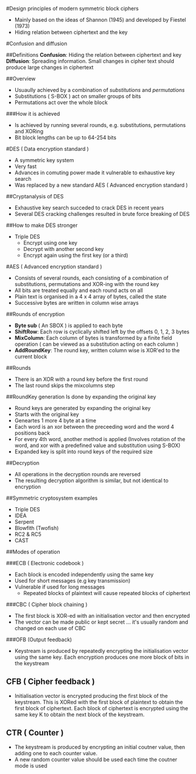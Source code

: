 #Design principles of modern symmetric block ciphers

* Mainly based on the ideas of Shannon (1945) and developed by Fiestel (1973)
* Hiding relation between ciphertext and the key


#Confusion and diffusion

##Definitions
__Confusion__: Hiding the relation between ciphertext and key
__Diffusion__: Spreading information. Small changes in cipher text should produce large changes in ciphertext

##Overview
* Usuaully achieved by a combination of _substitutions_ and _permutations_
* Substitutions ( S-BOX ) act on smaller groups of bits
* Permutations act over the whole block

###How it is achieved
* Is achieved by running several rounds, e.g. substitutions, permutations and XORing
* Bit block lengths can be up to 64-254 bits

#DES ( Data encryption standard )
* A symmetric key system
* Very fast
* Advances in comuting power made it vulnerable to exhaustive key search
* Was replaced by a new standard AES ( Advanced encryption standard )

##Cryptanalysis of DES
* Exhaustive key search succeded to crack DES in recent years
* Several DES cracking challenges resulted in brute force breaking of DES

##How to make DES stronger
* Triple DES
	* Encrypt using one key
	* Decrypt with another second key
	* Encrypt again using the first key (or a third)

#AES ( Advanced encryption standard )
* Consists of several rounds, each consisting of a combination of substitutions, permutations and XOR-ing with the round key
* All bits are treated equally and each round acts on all 
* Plain text is organised in a 4 x 4 array of bytes, called the state
* Successive bytes are written in column wise arrays

##Rounds of encryption
* __Byte sub__ ( An SBOX  ) is applied to each byte
* __ShiftRow__: Each row is cyclically shifted left by the offsets 0, 1, 2, 3 bytes
* __MixColumn__: Each column of bytes is transformed by a finite field operation ( can be viewed as a substitution acting on each column )
* __AddRoundKey__: The round key, written column wise is XOR'ed to the current block

##Rounds
* There is an XOR with a round key before the first round
* The last round skips the mixcolumns step


##RoundKey generation
Is done by expanding the original key

* Round keys are generated by expanding the original key
* Starts with the original key
* Geneartes 1 more 4 byte at a time
* Each word is an xor between the preceeding word and the word 4 positions back
* For every 4th word, another method is applied (Involves rotation of the word, and xor with a predefined value and substitution using S-BOX)
* Expanded key is split into round keys of the required size

##Decryption
* All operations in the decryption rounds are reversed
* The resulting decryption algorithm is similar, but not identical to encryption

##Symmetric cryptosystem examples
* Triple DES
* IDEA
* Serpent
* Blowfith (Twofish)
* RC2 & RC5
* CAST

##Modes of operation

###ECB ( Electronic codebook )
* Each block is encoded independently using the same key
* Used for short messages (e.g key transmission)
* Vulnerable if used for long  messages
	* Repeated blocks of plaintext will cause repeated blocks of ciphertext

###CBC ( Cipher block chaining )
* The first block is XOR-ed with an initialisation vector and then encrypted
* The vector can be made public or kept secret ... it's usually random and changed on each use of CBC

###OFB (Output feedback) 
* Keystream is produced by repeatedly encrypting the initialisation vector using the same key. Each encryption produces one more block of bits in the keystream

## CFB ( Cipher feedback ) 
* Initialisation vector is encrypted producing the first block of the keystream. This is XORed with the first block of plaintext to obtain the first block of ciphertext. Each block of ciphertext is encrypted using the same key K to obtain the next block of the keystream. 

## CTR ( Counter )
* The keystream is produced by encrypting an initial coutner value, then adding one to each counter value. 
* A new random counter value should be used each time the coutner mode is used